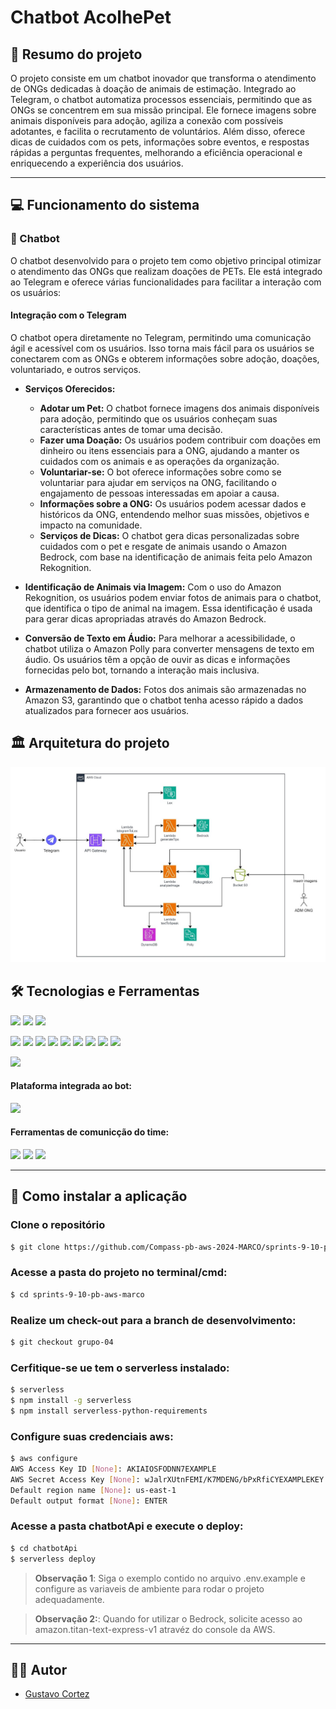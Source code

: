 # Chatbot AcolhePet


## 📝 Resumo do projeto

O projeto consiste em um chatbot inovador que transforma o atendimento de ONGs dedicadas à doação de animais de estimação. Integrado ao Telegram, o chatbot automatiza processos essenciais, permitindo que as ONGs se concentrem em sua missão principal. Ele fornece imagens sobre animais disponíveis para adoção, agiliza a conexão com possíveis adotantes, e facilita o recrutamento de voluntários. Além disso, oferece dicas de cuidados com os pets, informações sobre eventos, e respostas rápidas a perguntas frequentes, melhorando a eficiência operacional e enriquecendo a experiência dos usuários.








***

## 💻 Funcionamento do sistema

### 🤖 Chatbot

O chatbot desenvolvido para o projeto tem como objetivo principal otimizar o atendimento das ONGs que realizam doações de PETs. Ele está integrado ao Telegram e oferece várias funcionalidades para facilitar a interação com os usuários:

#### Integração com o Telegram

 O chatbot opera diretamente no Telegram, permitindo uma comunicação ágil e acessível com os usuários. Isso torna mais fácil para os usuários se conectarem com as ONGs e obterem informações sobre adoção, doações, voluntariado, e outros serviços.

- **Serviços Oferecidos:**
    - **Adotar um Pet:** O chatbot fornece imagens dos animais disponíveis para adoção, permitindo que os usuários conheçam suas características antes de tomar uma decisão.
    - **Fazer uma Doação:** Os usuários podem contribuir com doações em dinheiro ou itens essenciais para a ONG, ajudando a manter os cuidados com os animais e as operações da organização.
    - **Voluntariar-se:** O bot oferece informações sobre como se voluntariar para ajudar em serviços na ONG, facilitando o engajamento de pessoas interessadas em apoiar a causa.
    - **Informações sobre a ONG:** Os usuários podem acessar dados e históricos da ONG, entendendo melhor suas missões, objetivos e impacto na comunidade.
    - **Serviços de Dicas:** O chatbot gera dicas personalizadas sobre cuidados com o pet e resgate de animais usando o Amazon Bedrock, com base na identificação de animais feita pelo Amazon Rekognition.

- **Identificação de Animais via Imagem:** Com o uso do Amazon Rekognition, os usuários podem enviar fotos de animais para o chatbot, que identifica o tipo de animal na imagem. Essa identificação é usada para gerar dicas apropriadas através do Amazon Bedrock.

- **Conversão de Texto em Áudio:** Para melhorar a acessibilidade, o chatbot utiliza o Amazon Polly para converter mensagens de texto em áudio. Os usuários têm a opção de ouvir as dicas e informações fornecidas pelo bot, tornando a interação mais inclusiva.

- **Armazenamento de Dados:** Fotos dos animais são armazenadas no Amazon S3, garantindo que o chatbot tenha acesso rápido a dados atualizados para fornecer aos usuários.


## 🏛️ Arquitetura do projeto
![Arquitetura inicial do projeto](assets/Diagrama.jpg)


## 🛠️ Tecnologias e Ferramentas

[<img src="https://img.shields.io/badge/Visual_Studio_Code-007ACC?">](https://code.visualstudio.com/)
[<img src="https://img.shields.io/badge/Git-232F3E?logo=git&logoColor=red">](https://git-scm.com/)
[<img src="https://img.shields.io/badge/GitHub-181717?logo=github&logoColor=violet">](https://github.com/)

[<img src="https://img.shields.io/badge/AWS-fda100?logo=amazon-web-services&logoColor=white">](https://aws.amazon.com/pt/)
[<img src="https://img.shields.io/badge/AWS-CLI-fa8818?logo=amazon-web-services&logoColor=fda100&labelColor=232F3E">](https://aws.amazon.com/pt/cli/)
[<img src="https://img.shields.io/badge/AWS-S3-dd2304?logo=amazon-web-services&logoColor=fda100&labelColor=232F3E">](https://aws.amazon.com/pt/s3/)
[<img src="https://img.shields.io/badge/Amazon-DynamoDB-4053D6?logo=amazon-web-services&logoColor=fda100&labelColor=232F3E">](https://aws.amazon.com/pt/pm/dynamodb/)
[<img src="https://img.shields.io/badge/Amazon-Bedrock-01ac71?logo=amazon-web-services&logoColor=fda100&labelColor=232F3E">](https://aws.amazon.com/pt/bedrock/)
[<img src="https://img.shields.io/badge/Amazon-Rekognition-2a7abc?logo=amazon-web-services&logoColor=fda100&labelColor=232F3E">](https://aws.amazon.com/pt/rekognition/)
[<img src="https://img.shields.io/badge/Amazon_Polly-FF9900?logo=amazon-aws&logoColor=white">](https://aws.amazon.com/polly/)
[<img src="https://img.shields.io/badge/Amazon_Lex-FF9900?logo=amazon-aws&logoColor=white">](https://aws.amazon.com/lex/)
[<img src="https://img.shields.io/badge/Amazon_Lambda-FF9900?logo=amazon-aws&logoColor=white">](https://aws.amazon.com/lambda/)



[<img src="https://img.shields.io/badge/Serverless_Framework-ff5242?logo=serverless&logoColor=white">](https://www.serverless.com)

#### Plataforma integrada ao bot:
[<img src="https://img.shields.io/badge/Telegram-24A1DE?logo=Telegram&logoColor=white">](https://web.telegram.org/k/)


#### Ferramentas de comunicção do time:

[<img src="https://img.shields.io/badge/Discord-5865F2?logo=discord&logoColor=white">](https://discord.com/)
[<img src="https://img.shields.io/badge/Trello-0079BF?logo=trello&logoColor=white">](https://trello.com/)
[<img src="https://img.shields.io/badge/Whatsapp-25d366?logo=whatsapp&logoColor=white">](https://www.whatsapp.com/?lang=pt_BR)

***

## 📌 Como instalar a aplicação

### Clone o repositório

```bash
$ git clone https://github.com/Compass-pb-aws-2024-MARCO/sprints-9-10-pb-aws-marco.git 
```

### Acesse a pasta do projeto no terminal/cmd:

```bash
$ cd sprints-9-10-pb-aws-marco
```

### Realize um check-out para a branch de desenvolvimento:

```bash
$ git checkout grupo-04
```

### Cerfitique-se ue tem o serverless instalado:

```bash
$ serverless
$ npm install -g serverless
$ npm install serverless-python-requirements 
```

### Configure suas credenciais aws:
````bash
$ aws configure 
AWS Access Key ID [None]: AKIAIOSFODNN7EXAMPLE 
AWS Secret Access Key [None]: wJalrXUtnFEMI/K7MDENG/bPxRfiCYEXAMPLEKEY 
Default region name [None]: us-east-1 
Default output format [None]: ENTER 
````

### Acesse a pasta chatbotApi e execute o deploy:

```bash
$ cd chatbotApi
$ serverless deploy
```
> **Observação 1**: Siga o exemplo contido no arquivo .env.example e configure as variaveis de ambiente para rodar o projeto adequadamente. 

> **Observação 2:**: Quando for utilizar o Bedrock, solicite acesso ao amazon.titan-text-express-v1 atravéz do console da AWS.

---

## 👨‍💻 Autor
- [Gustavo Cortez](https://github.com/gustavo-cortez)



